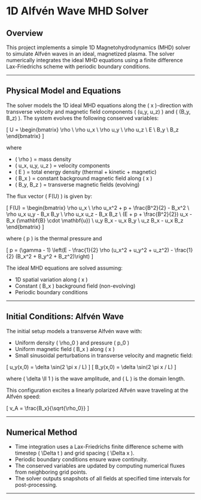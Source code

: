 # 1D Alfvén Wave MHD Solver

## Overview

This project implements a simple 1D Magnetohydrodynamics (MHD) solver to simulate Alfvén waves in an ideal, magnetized plasma. The solver numerically integrates the ideal MHD equations using a finite difference Lax-Friedrichs scheme with periodic boundary conditions.

---

## Physical Model and Equations

The solver models the 1D ideal MHD equations along the \( x \)-direction with transverse velocity and magnetic field components \( (u_y, u_z) \) and \( (B_y, B_z) \). The system evolves the following conserved variables:

\[
U = \begin{bmatrix}
\rho \\
\rho u_x \\
\rho u_y \\
\rho u_z \\
E \\
B_y \\
B_z
\end{bmatrix}
\]

where

- \( \rho \) = mass density
- \( u_x, u_y, u_z \) = velocity components
- \( E \) = total energy density (thermal + kinetic + magnetic)
- \( B_x \) = constant background magnetic field along \( x \)
- \( B_y, B_z \) = transverse magnetic fields (evolving)

The flux vector \( F(U) \) is given by:

\[
F(U) = \begin{bmatrix}
\rho u_x \\
\rho u_x^2 + p + \frac{B^2}{2} - B_x^2 \\
\rho u_x u_y - B_x B_y \\
\rho u_x u_z - B_x B_z \\
(E + p + \frac{B^2}{2}) u_x - B_x (\mathbf{B} \cdot \mathbf{u}) \\
u_y B_x - u_x B_y \\
u_z B_x - u_x B_z
\end{bmatrix}
\]

where \( p \) is the thermal pressure and

\[
p = (\gamma - 1) \left(E - \frac{1}{2} \rho (u_x^2 + u_y^2 + u_z^2) - \frac{1}{2} (B_x^2 + B_y^2 + B_z^2)\right)
\]

The ideal MHD equations are solved assuming:

- 1D spatial variation along \( x \)
- Constant \( B_x \) background field (non-evolving)
- Periodic boundary conditions

---

## Initial Conditions: Alfvén Wave

The initial setup models a transverse Alfvén wave with:

- Uniform density \( \rho_0 \) and pressure \( p_0 \)
- Uniform magnetic field \( B_x \) along \( x \)
- Small sinusoidal perturbations in transverse velocity and magnetic field:

\[
u_y(x,0) = \delta \sin(2 \pi x / L)
\]
\[
B_y(x,0) = \delta \sin(2 \pi x / L)
\]

where \( \delta \ll 1 \) is the wave amplitude, and \( L \) is the domain length.

This configuration excites a linearly polarized Alfvén wave traveling at the Alfvén speed:

\[
v_A = \frac{B_x}{\sqrt{\rho_0}}
\]

---

## Numerical Method

- Time integration uses a Lax-Friedrichs finite difference scheme with timestep \( \Delta t \) and grid spacing \( \Delta x \).
- Periodic boundary conditions ensure wave continuity.
- The conserved variables are updated by computing numerical fluxes from neighboring grid points.
- The solver outputs snapshots of all fields at specified time intervals for post-processing.

---

